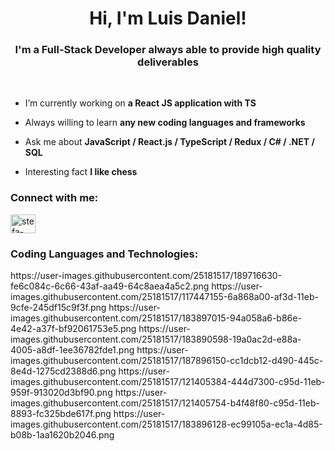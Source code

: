 <h1 align="center">Hi, I'm Luis Daniel!</h1>
<h3 align="center">I'm a Full-Stack Developer always able to provide high quality deliverables</h3>
<br />

- I’m currently working on **a React JS application with TS**

- Always willing to learn **any new coding languages and frameworks**

- Ask me about **JavaScript / React.js / TypeScript / Redux / C# / .NET / SQL**

- Interesting fact **I like chess**

<h3 align="left">Connect with me:</h3>
<p align="left">
<a href="https://linkedin.com/in/stefan-laschan/" target="blank"><img align="center" src="https://raw.githubusercontent.com/rahuldkjain/github-profile-readme-generator/master/src/images/icons/Social/linked-in-alt.svg" alt="stefa-laschan" height="30" width="40" /></a>
</p>

<h3 align="left">Coding Languages and Technologies:</h3>
https://user-images.githubusercontent.com/25181517/189716630-fe6c084c-6c66-43af-aa49-64c8aea4a5c2.png
https://user-images.githubusercontent.com/25181517/117447155-6a868a00-af3d-11eb-9cfe-245df15c9f3f.png
https://user-images.githubusercontent.com/25181517/183897015-94a058a6-b86e-4e42-a37f-bf92061753e5.png
https://user-images.githubusercontent.com/25181517/183890598-19a0ac2d-e88a-4005-a8df-1ee36782fde1.png
https://user-images.githubusercontent.com/25181517/187896150-cc1dcb12-d490-445c-8e4d-1275cd2388d6.png
https://user-images.githubusercontent.com/25181517/121405384-444d7300-c95d-11eb-959f-913020d3bf90.png
https://user-images.githubusercontent.com/25181517/121405754-b4f48f80-c95d-11eb-8893-fc325bde617f.png
https://user-images.githubusercontent.com/25181517/183896128-ec99105a-ec1a-4d85-b08b-1aa1620b2046.png
